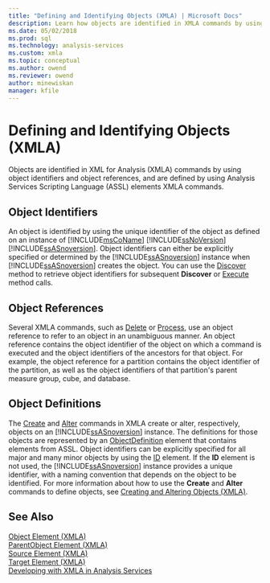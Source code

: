 ```yaml
---
title: "Defining and Identifying Objects (XMLA) | Microsoft Docs"
description: Learn how objects are identified in XMLA commands by using object identifiers and object references, and defined by using ASSL elements XMLA commands.
ms.date: 05/02/2018
ms.prod: sql
ms.technology: analysis-services
ms.custom: xmla
ms.topic: conceptual
ms.author: owend
ms.reviewer: owend
author: minewiskan
manager: kfile
---
```

# Defining and Identifying Objects (XMLA)
  Objects are identified in XML for Analysis (XMLA) commands by using object identifiers and object references, and are defined by using Analysis Services Scripting Language (ASSL) elements XMLA commands.  
  
## Object Identifiers  
 An object is identified by using the unique identifier of the object as defined on an instance of [!INCLUDE[msCoName](../includes/msconame-md.md)] [!INCLUDE[ssNoVersion](../includes/ssnoversion-md.md)] [!INCLUDE[ssASnoversion](../includes/ssasnoversion-md.md)]. Object identifiers can either be explicitly specified or determined by the [!INCLUDE[ssASnoversion](../includes/ssasnoversion-md.md)] instance when [!INCLUDE[ssASnoversion](../includes/ssasnoversion-md.md)] creates the object. You can use the [Discover](https://docs.microsoft.com/analysis-services/xmla/xml-elements-methods-discover) method to retrieve object identifiers for subsequent **Discover** or [Execute](https://docs.microsoft.com/analysis-services/xmla/xml-elements-methods-execute) method calls.  
  
## Object References  
 Several XMLA commands, such as [Delete](https://docs.microsoft.com/analysis-services/xmla/xml-elements-commands/delete-element-xmla) or [Process](https://docs.microsoft.com/analysis-services/xmla/xml-elements-commands/process-element-xmla), use an object reference to refer to an object in an unambiguous manner. An object reference contains the object identifier of the object on which a command is executed and the object identifiers of the ancestors for that object. For example, the object reference for a partition contains the object identifier of the partition, as well as the object identifiers of that partition's parent measure group, cube, and database.  
  
## Object Definitions  
 The [Create](https://docs.microsoft.com/analysis-services/xmla/xml-elements-commands/create-element-xmla) and [Alter](https://docs.microsoft.com/analysis-services/xmla/xml-elements-commands/alter-element-xmla) commands in XMLA create or alter, respectively, objects on an [!INCLUDE[ssASnoversion](../includes/ssasnoversion-md.md)] instance. The definitions for those objects are represented by an [ObjectDefinition](https://docs.microsoft.com/analysis-services/xmla/xml-elements-properties/objectdefinition-element-xmla) element that contains elements from ASSL. Object identifiers can be explicitly specified for all major and many minor objects by using the [ID](https://docs.microsoft.com/analysis-services/xmla/xml-elements-properties/id-element-xmla) element. If the **ID** element is not used, the [!INCLUDE[ssASnoversion](../includes/ssasnoversion-md.md)] instance provides a unique identifier, with a naming convention that depends on the object to be identified. For more information about how to use the **Create** and **Alter** commands to define objects, see [Creating and Altering Objects &#40;XMLA&#41;](../../analysis-services/multidimensional-models-scripting-language-assl-xmla/creating-and-altering-objects-xmla.md).  
  
## See Also  
 [Object Element &#40;XMLA&#41;](https://docs.microsoft.com/analysis-services/xmla/xml-elements-properties/object-element-xmla)   
 [ParentObject Element &#40;XMLA&#41;](https://docs.microsoft.com/analysis-services/xmla/xml-elements-properties/object-element-xmla)   
 [Source Element &#40;XMLA&#41;](https://docs.microsoft.com/analysis-services/xmla/xml-elements-properties/source-element-xmla)   
 [Target Element &#40;XMLA&#41;](https://docs.microsoft.com/analysis-services/xmla/xml-elements-properties/target-element-xmla)   
 [Developing with XMLA in Analysis Services](../../analysis-services/multidimensional-models-scripting-language-assl-xmla/developing-with-xmla-in-analysis-services.md)  
  
  
